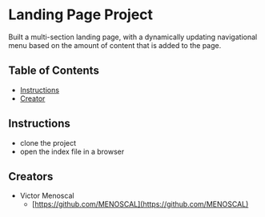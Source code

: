 # Landing Page Project

Built a multi-section landing page, with a dynamically updating navigational menu based on the amount of content that is added to the page.

## Table of Contents

* [Instructions](#instructions)
* [Creator](#creators)

## Instructions

* clone the project
* open the index file in a browser

## Creators

* Victor Menoscal
    - [https://github.com/MENOSCAL](https://github.com/MENOSCAL)